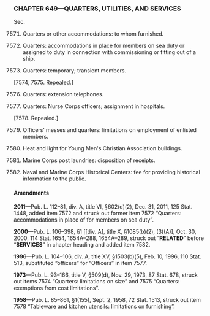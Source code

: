 ### **CHAPTER 649—QUARTERS, UTILITIES, AND SERVICES** ###

Sec.

7571. Quarters or other accommodations: to whom furnished.

7572. Quarters: accommodations in place for members on sea duty or assigned to duty in connection with commissioning or fitting out of a ship.

7573. Quarters: temporary; transient members.

[7574, 7575. Repealed.]

7576. Quarters: extension telephones.

7577. Quarters: Nurse Corps officers; assignment in hospitals.

[7578. Repealed.]

7579. Officers’ messes and quarters: limitations on employment of enlisted members.

7580. Heat and light for Young Men's Christian Association buildings.

7581. Marine Corps post laundries: disposition of receipts.

7582. Naval and Marine Corps Historical Centers: fee for providing historical information to the public.

#### Amendments ####

**2011**—Pub. L. 112–81, div. A, title VI, §602(d)(2), Dec. 31, 2011, 125 Stat. 1448, added item 7572 and struck out former item 7572 “Quarters: accommodations in place of for members on sea duty”.

**2000**—Pub. L. 106–398, §1 [[div. A], title X, §1085(b)(2), (3)(A)], Oct. 30, 2000, 114 Stat. 1654, 1654A–288, 1654A–289, struck out “**RELATED**” before “**SERVICES**” in chapter heading and added item 7582.

**1996**—Pub. L. 104–106, div. A, title XV, §1503(b)(5), Feb. 10, 1996, 110 Stat. 513, substituted “officers” for “Officers” in item 7577.

**1973**—Pub. L. 93–166, title V, §509(d), Nov. 29, 1973, 87 Stat. 678, struck out items 7574 “Quarters: limitations on size” and 7575 “Quarters: exemptions from cost limitations”.

**1958**—Pub. L. 85–861, §1(155), Sept. 2, 1958, 72 Stat. 1513, struck out item 7578 “Tableware and kitchen utensils: limitations on furnishing”.